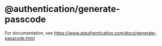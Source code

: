 # @authentication/generate-passcode

For documentation, see https://www.atauthentication.com/docs/generate-passcode.html
